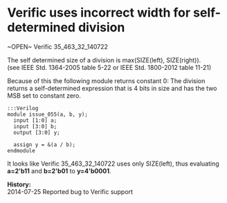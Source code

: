 
Verific uses incorrect width for self-determined division
=========================================================

~OPEN~ Verific 35_463_32_140722

The self determined size of a division is max(SIZE(left), SIZE(right)).  
(see IEEE Std. 1364-2005 table 5-22 or IEEE Std. 1800-2012 table 11-21)

Because of this the following module returns constant 0: The division returns
a self-determined expression that is 4 bits in size and has the two MSB set
to constant zero.

    :::Verilog
    module issue_055(a, b, y);
      input [1:0] a;
      input [3:0] b;
      output [3:0] y;
    
      assign y = &(a / b);
    endmodule

It looks like Verific 35_463_32_140722 uses only SIZE(left), thus evaluating
**a=2'b11** and **b=2'b01** to **y=4'b0001**.
    
**History:**  
2014-07-25 Reported bug to Verific support  


